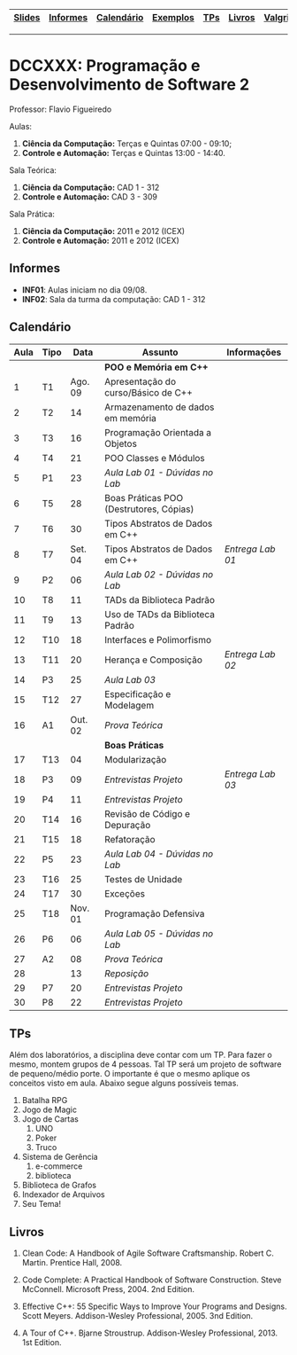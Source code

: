 | [Slides] | [Informes] | [Calendário] | [Exemplos] | [TPs] | [Livros] | [Valgrind] |
|----------|------------|--------------|------------|-------|----------|------------|
- - -

# DCCXXX: Programação e Desenvolvimento de Software 2

Professor: Flavio Figueiredo

Aulas:
  1. **Ciência da Computação:** Terças e Quintas 07:00 - 09:10;
  1. **Controle e Automação:**  Terças e Quintas 13:00 - 14:40.

Sala Teórica:
  1. **Ciência da Computação:** CAD 1 - 312
  1. **Controle e Automação:** CAD 3 - 309

Sala Prática:
  1. **Ciência da Computação:** 2011 e 2012 (ICEX)
  1. **Controle e Automação:** 2011 e 2012 (ICEX)

## Informes

* **INF01**: Aulas iniciam no dia 09/08.
* **INF02**: Sala da turma da computação: CAD 1 - 312

## Calendário

| Aula | Tipo  | Data    | **Assunto**                              | Informações      |
|------|-------|---------|------------------------------------------|------------------|
|      |       |         | **POO e Memória em C++**                 |                  |
| 1    | T1    | Ago. 09 | Apresentação do curso/Básico de C++      |                  |
| 2    | T2    | 14      | Armazenamento de dados em memória        |                  |
| 3    | T3    | 16      | Programação Orientada a Objetos          |                  |
| 4    | T4    | 21      | POO Classes e Módulos                    |                  |
| 5    | P1    | 23      | *Aula Lab 01 - Dúvidas no Lab*           |                  |
| 6    | T5    | 28      | Boas Práticas POO (Destrutores, Cópias)  |                  |
| 7    | T6    | 30      | Tipos Abstratos de Dados em C++          |                  |
| 8    | T7    | Set. 04 | Tipos Abstratos de Dados em C++          | *Entrega Lab 01* |
| 9    | P2    | 06      | *Aula Lab 02 - Dúvidas no Lab*           |                  |
| 10   | T8    | 11      | TADs da Biblioteca Padrão                |                  |
| 11   | T9    | 13      | Uso de TADs da Biblioteca Padrão         |                  |
| 12   | T10   | 18      | Interfaces e Polimorfismo                |                  |
| 13   | T11   | 20      | Herança e Composição                     | *Entrega Lab 02* |
| 14   | P3    | 25      | *Aula Lab 03*                            |                  |
| 15   | T12   | 27      | Especificação e Modelagem                |                  |
| 16   | A1    | Out. 02 | *Prova Teórica*                          |                  |
|      |       |         | **Boas Práticas**                        |                  |
| 17   | T13   | 04      | Modularização                            |                  |
| 18   | P3    | 09      | *Entrevistas Projeto*                    | *Entrega Lab 03* |
| 19   | P4    | 11      | *Entrevistas Projeto*                    |                  |
| 20   | T14   | 16      | Revisão de Código e Depuração            |                  |
| 21   | T15   | 18      | Refatoração                              |                  |
| 22   | P5    | 23      | *Aula Lab 04 - Dúvidas no Lab*           |                  |
| 23   | T16   | 25      | Testes de Unidade                        |                  |
| 24   | T17   | 30      | Exceções                                 |                  |
| 25   | T18   | Nov. 01 | Programação Defensiva                    |                  |
| 26   | P6    | 06      | *Aula Lab 05 - Dúvidas no Lab*           |                  |
| 27   | A2    | 08      | *Prova Teórica*                          |                  |
| 28   |       | 13      | *Reposição*                              |                  |
| 29   | P7    | 20      | *Entrevistas Projeto*                    |                  |
| 30   | P8    | 22      | *Entrevistas Projeto*                    |                  |

## TPs

Além dos laboratórios, a disciplina deve contar com um TP. Para fazer o
mesmo, montem grupos de 4 pessoas. Tal TP será um projeto de software
de pequeno/médio porte. O importante é que o mesmo aplique os conceitos
visto em aula. Abaixo segue alguns possíveis temas.

  1. Batalha RPG
  1. Jogo de Magic
  1. Jogo de Cartas
     1. UNO
     1. Poker
     1. Truco
  1. Sistema de Gerência
     1. e-commerce
     1. biblioteca
  1. Biblioteca de Grafos
  1. Indexador de Arquivos
  1. Seu Tema!

## Livros

1. Clean Code: A Handbook of Agile Software Craftsmanship.
   Robert C. Martin.
   Prentice Hall, 2008.

1. Code Complete: A Practical Handbook of Software Construction.
   Steve McConnell.
   Microsoft Press, 2004. 2nd Edition.

1. Effective C++: 55 Specific Ways to Improve Your Programs and Designs.
   Scott Meyers.
   Addison-Wesley Professional, 2005. 3nd Edition.

1. A Tour of C++.
   Bjarne Stroustrup.
   Addison-Wesley Professional, 2013. 1st Edition.


[Slides]: https://drive.google.com/drive/folders/12AeGYRaQ0__plj503WBZSlYxJSNeIhcs?usp=sharing
[Calendário]: #calendário
[Informes]: #informes
[TPs]: #tps
[Bibliografia]: #bibliografia
[Livros]: #livros
[Exemplos]: ./exemplos
[Valgrind]: ./valgriddrmem
